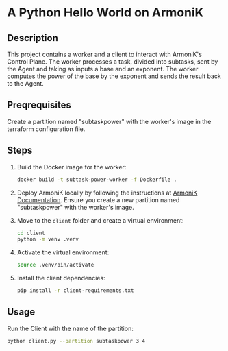 # A Python Hello World on ArmoniK

## Description

This project contains a worker and a client to interact with ArmoniK's Control Plane. The worker processes a task, divided into subtasks, sent by the Agent and taking as inputs a base and an exponent. The worker computes the power of the base by the exponent and sends the result back to the Agent.

## Preqrequisites
Create a partition named "subtaskpower" with the worker's image in the terraform configuration file.

## Steps

1. Build the Docker image for the worker:
    ```bash
    docker build -t subtask-power-worker -f Dockerfile .
    ```

2. Deploy ArmoniK locally by following the instructions at [ArmoniK Documentation](https://aneoconsulting.github.io/ArmoniK/). Ensure you create a new partition named "subtaskpower" with the worker's image.

3. Move to the `client` folder and create a virtual environment:
    ```bash
    cd client
    python -m venv .venv
    ```

4. Activate the virtual environment:
    ```bash
    source .venv/bin/activate
    ```

5. Install the client dependencies:
    ```bash
    pip install -r client-requirements.txt
    ```

## Usage

Run the Client with the name of the partition:

```bash
python client.py --partition subtaskpower 3 4
```
